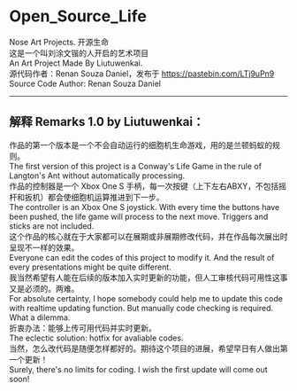 # Open_Source_Life
Nose Art Projects. 开源生命  
这是一个叫刘涂文锴的人开启的艺术项目  
An Art Project Made By Liutuwenkai.   
源代码作者：Renan Souza Daniel，发布于 https://pastebin.com/LTj9uPn9     
Source Code Author: Renan Souza Daniel  

---
## 解释 Remarks 1.0 by Liutuwenkai：  
作品的第一个版本是一个不会自动运行的细胞机生命游戏，用的是兰顿蚂蚁的规则。  
The first version of this project is a Conway's Life Game in the rule of Langton's Ant without automatically processing.   
作品的控制器是一个 Xbox One S 手柄，每一次按键（上下左右ABXY，不包括摇杆和扳机）都会使细胞机运算推进到下一步。  
The controller is an Xbox One S joystick. With every time the buttons have been pushed, the life game will process to the next move. Triggers and sticks are not included.   
这个作品的核心就在于大家都可以在展期或非展期修改代码，并在作品每次展出时呈现不一样的效果。  
Everyone can edit the codes of this project to modify it. And the result of every presentations might be quite different.   
我当然希望有人能在后续的版本加入实时更新的功能，但人工审核代码可用性这事又是必须的。两难。  
For absolute certainty, I hope somebody could help me to update this code with realtime updating function. But manually code checking is required. What a dilemma.   
折衷办法：能够上传可用代码并实时更新。  
The eclectic solution: hotfix for avaliable codes.  
当然，怎么改代码是随便怎样都好的。期待这个项目的进展，希望早日有人做出第一个更新！  
Surely, there's no limits for coding. I wish the first update will come out soon!   
